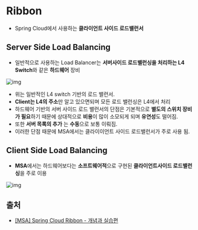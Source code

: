 # Ribbon

- Spring Cloud에서 사용하는 **클라이언트 사이드 로드밸런서**

## Server Side Load Balancing

- 일반적으로 사용하는 Load Balancer는 **서버사이드 로드밸런싱을 처리하는 L4 Switch**와 같은 **하드웨어** 장비



![img](https://blog.kakaocdn.net/dn/bs2ZBk/btqA7q3C7eS/BY7HL0gFSQKi4BUFXi59ck/img.png)

- 위는 일반적인 L4 switch 기반의 로드 밸런서. 
- **Client는 L4의 주소**만 알고 있으면되며 모든 로드 밸런싱은 L4에서 처리
- 하드웨어 기반의 서버 사이드 로드 밸런서의 단점은 기본적으로 **별도의 스위치 장비가 필요**하기 때문에 상대적으로 **비용**이 많이 소모되게 되며 **유연성**도 떨어짐.
- 또한 **서버 목록의 추가** 는 **수동**으로 보통 이뤄짐.
- 이러한 단점 때문에  MSA에서는 클라이이언트 사이드 로드밸런서가 주로 사용 됨.

## Client Side Load Balancing

- **MSA**에서는 하드웨어보다는 **소프트웨어적**으로 구현된 **클라이언트사이드 로드밸런싱**을 주로 이용



![img](https://blog.kakaocdn.net/dn/bXhzwf/btqA8iRN3zt/nQqdlZZZrOkVUDdGGBm1k0/img.png)



## 출처

- [[MSA] Spring Cloud Ribbon - 개념과 실습편](https://sabarada.tistory.com/54)

